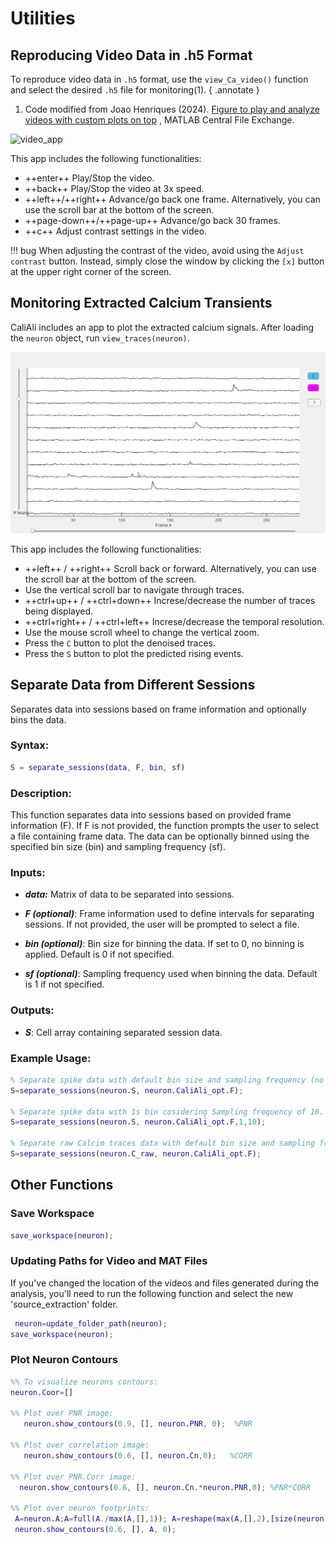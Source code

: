 # Utilities

## Reproducing Video Data in .h5 Format <a id="h5video"></a>

To reproduce video data in `.h5` format, use the `view_Ca_video()` function and select the desired `.h5` file for monitoring(1).
{ .annotate }

1.	Code modified from Joao Henriques (2024). [Figure to play and analyze videos with custom plots on top](https://www.mathworks.com/matlabcentral/fileexchange/29544-figure-to-play-and-analyze-videos-with-custom-plots-on-top) , MATLAB Central File Exchange. 

![video_app](files/video_app.gif)


This app includes the following functionalities:

-	++enter++ 	Play/Stop the video.
-	++back++	Play/Stop the video at 3x speed.
-	++left++/++right++	 Advance/go back one frame. Alternatively, you can use the scroll bar at the bottom of the screen.
-	++page-down++/++page-up++	Advance/go back 30 frames.
-	++c++	Adjust contrast settings in the video.

!!! bug
	When adjusting the contrast of the video, avoid using the `Adjust contrast` button. Instead, simply close the window by clicking the `[x]` button at the upper right corner of the screen.

## Monitoring Extracted Calcium Transients <a id="mt"></a>

CaliAli includes an app to plot the extracted calcium signals. After loading the `neuron` object, run `view_traces(neuron)`.

![trace_app](files/trace_app.gif)

This app includes the following functionalities:

-	++left++ / ++right++ 	Scroll back or forward. Alternatively, you can use the scroll bar at the bottom of the screen.
- 	Use the vertical scroll bar to navigate through traces.
-	++ctrl+up++ / ++ctrl+down++	Increse/decrease the number of traces being displayed. 
-	++ctrl+right++ / ++ctrl+left++	Increse/decrease the temporal resolution.
-	Use the mouse scroll wheel to change the vertical zoom.
- 	Press the `C` button to plot the denoised traces.
- 	Press the `S` button to plot the predicted rising events.

## Separate Data from Different Sessions <a id="separate"></a>

Separates data into sessions based on frame information and optionally bins the data.

### Syntax:

```matlab
S = separate_sessions(data, F, bin, sf)
```

### Description:
This function separates data into sessions based on provided frame information (F). If F is not provided, the function prompts the user to select a file containing frame data. The data can be optionally binned using the specified bin size (bin) and sampling frequency (sf).

### Inputs:

-	***data:*** Matrix of data to be separated into sessions.

-	***F (optional)***: Frame information used to define intervals for separating sessions. If not provided, the user will be prompted to select a file.

-	***bin (optional)***: Bin size for binning the data. If set to 0, no binning is applied. Default is 0 if not specified.

-	***sf (optional)***: Sampling frequency used when binning the data. Default is 1 if not specified.

### Outputs:

-	***S***: Cell array containing separated session data.

### Example Usage:

```matlab
% Separate spike data with default bin size and sampling frequency (no binninb)
S=separate_sessions(neuron.S, neuron.CaliAli_opt.F);

% Separate spike data with 1s bin cosidering Sampling frequency of 10.
S=separate_sessions(neuron.S, neuron.CaliAli_opt.F,1,10);

% Separate raw Calcim traces data with default bin size and sampling frequency (no binninb)
S=separate_sessions(neuron.C_raw, neuron.CaliAli_opt.F);
```

## Other Functions <a id="of"></a>

### Save Workspace

```matlab
save_workspace(neuron);
```

### Updating Paths for Video and MAT Files <a id="update_path"></a>

If you've changed the location of the videos and files generated during the analysis, you'll need to run the following function and select the new 'source_extraction' folder.

```matlab
 neuron=update_folder_path(neuron);
save_workspace(neuron);
```

### Plot Neuron Contours <a id="coor"></a>

```matlab
%% To visualize neurons contours:
neuron.Coor=[]  

%% Plot over PNR image:
   neuron.show_contours(0.9, [], neuron.PNR, 0);  %PNR

%% Plot over correlation image:
   neuron.show_contours(0.6, [], neuron.Cn,0);   %CORR

%% Plot over PNR.Corr image:
  neuron.show_contours(0.6, [], neuron.Cn.*neuron.PNR,0); %PNR*CORR

%% Plot over neuron footprints:
 A=neuron.A;A=full(A./max(A,[],1)); A=reshape(max(A,[],2),[size(neuron.Cn,1),size(neuron.Cn,2)]);
 neuron.show_contours(0.6, [], A, 0);
```

